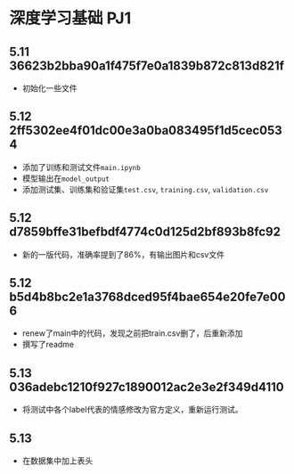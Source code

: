 # 深度学习基础 PJ1
## 5.11 36623b2bba90a1f475f7e0a1839b872c813d821f
- 初始化一些文件

## 5.12 2ff5302ee4f01dc00e3a0ba083495f1d5cec0534
- 添加了训练和测试文件`main.ipynb`
- 模型输出在`model_output`
- 添加测试集、训练集和验证集`test.csv`, `training.csv`, `validation.csv`

## 5.12 d7859bffe31befbdf4774c0d125d2bf893b8fc92
- 新的一版代码，准确率提到了86%，有输出图片和csv文件

## 5.12 b5d4b8bc2e1a3768dced95f4bae654e20fe7e006
- renew了main中的代码，发现之前把train.csv删了，后重新添加
- 撰写了readme

## 5.13 036adebc1210f927c1890012ac2e3e2f349d4110
- 将测试中各个label代表的情感修改为官方定义，重新运行测试。

## 5.13
- 在数据集中加上表头